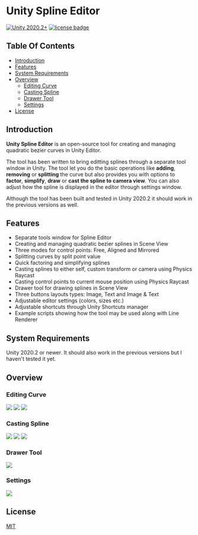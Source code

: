 # Unity Spline Editor
[![Unity 2020.2+](https://img.shields.io/badge/unity-2020.2%2B-blue.svg)](https://unity3d.com/get-unity/download) [![license badge](https://img.shields.io/badge/license-MIT-green.svg)](LICENSE)

## Table Of Contents

- [Introduction](#introduction)
- [Features](#features)
- [System Requirements](#system-requirements)
- [Overview](#overview)
	- [Editing Curve](#editing-curve)
	- [Casting Spline](#casting-spline)
	- [Drawer Tool](#drawer-tool)
	- [Settings](#settings)
- [License](#license)

## Introduction <a name="introduction"></a>

**Unity Spline Editor** is an open-source tool for creating and managing quadratic bezier curves in Unity Editor. 

The tool has been written to bring editting splines through a separate tool window in Unity. The tool let you do the basic operations like **adding**, **removing** or **splitting** the curve but also provides you with options to **factor**, **simplify**, **draw** or **cast the spline to camera view**. You can also adjust how the spline is displayed in the editor through settings window. 

Although the tool has been built and tested in Unity 2020.2 it should work in the previous versions as well.

## Features <a name="features"></a>

- Separate tools window for Spline Editor
- Creating and managing quadratic bezier splines in Scene View
- Three modes for control points: Free, Aligned and Mirrored
- Splitting curves by split point value
- Quick factoring and simplifying splines
- Casting splines to either self, custom transform or camera using Physics Raycast
- Casting control points to current mouse position using Physics Raycast
- Drawer tool for drawing splines in Scene View
- Three buttons layouts types: Image, Text and Image & Text
- Adjustable editor settings (colors, sizes etc.)
- Adjustable shortcuts through Unity Shortcuts manager
- Example scripts showing how the tool may be used along with Line Renderer

## System Requirements <a name="system-requirements"></a>

Unity 2020.2 or newer. It should also work in the previous versions but I haven't tested it yet.

## Overview <a name="overview"></a>

### Editing Curve <a name="editing-curve"></a>

 <img src="https://i.imgur.com/o3CVT8e.gif">
 <img src="https://i.imgur.com/uVQE4iX.gif">
 <img src="https://i.imgur.com/AfDWVpm.gif">

### Casting Spline <a name="casting-spline"></a>

 <img src="https://i.imgur.com/6DTlYlx.gif">
 <img src="https://i.imgur.com/cpnBNMR.gif">
 <img src="https://i.imgur.com/aYKMNxq.gif">

### Drawer Tool <a name="drawer-tool"></a>

 <img src="https://i.imgur.com/4jYvQq6.gif">

### Settings <a name="settings"></a>

 <img src="https://i.imgur.com/GZn0Hin.gif">
 
 ## License <a name="license"></a>
 
[MIT](LICENSE)
